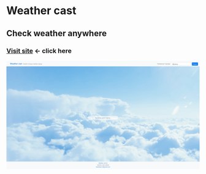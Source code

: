 # Weather cast

## Check weather anywhere

### [Visit site](https://exoryon.github.io/Weather-Cast/)  ← click here
![alt text](https://github.com/exORYON/Projects-preview/blob/main/weather-cast.jpg?raw=true "Weather cast")
